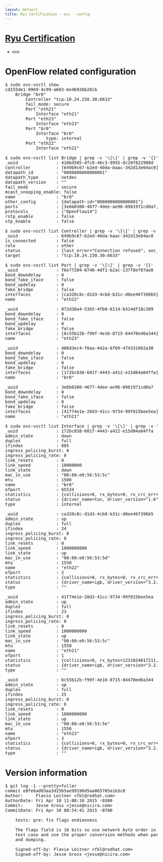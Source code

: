 ```yaml
---
layout: default
title: Ryu Certification - ovs - config
---
```

# [Ryu Certification](http://osrg.github.io/ryu/certification.html)
* ovs 

# OpenFlow related configuration
<pre>
$ sudo ovs-vsctl show
cd155de1-9969-4c99-a603-be4b926b28cb
    Bridge "br0"
        Controller "tcp:10.24.150.30:6633"
        fail_mode: secure
        Port "eth21"
            Interface "eth21"
        Port "eth23"
            Interface "eth23"
        Port "br0"
            Interface "br0"
                type: internal
        Port "eth22"
            Interface "eth22"

$ sudo ovs-vsctl list Bridge | grep -v '\[\]' | grep -v '{}'
_uuid               : 410bd585-dfc0-46c3-9955-dc20f822900d
controller          : [649b9c67-b2ed-40da-baac-342d13e64ac0]
datapath_id         : "0000000000000001"
datapath_type       : netdev
datapath_version    : "<built-in>"
fail_mode           : secure
mcast_snooping_enable: false
name                : "br0"
other_config        : {datapath-id="0000000000000001"}
ports               : [3e6b0380-4677-4dee-ae96-0981971cd0a7, 872d38a4-53b5-4fb0-8114-b314df18c309, d86d3ec4-f0aa-442a-8f69-474331862a30, f6e77204-0740-4df1-b2ac-137f8ef07ae0]
protocols           : ["OpenFlow14"]
rstp_enable         : false
stp_enable          : false

$ sudo ovs-vsctl list Controller | grep -v '\[\]' | grep -v '{}'
_uuid               : 649b9c67-b2ed-40da-baac-342d13e64ac0
is_connected        : false
role                : other
status              : {last_error="Connection refused", sec_since_connect="652", sec_since_disconnect="2", state=BACKOFF}
target              : "tcp:10.24.150.30:6633"

$ sudo ovs-vsctl list Port | grep -v '\[\]' | grep -v '{}'
_uuid               : f6e77204-0740-4df1-b2ac-137f8ef07ae0
bond_downdelay      : 0
bond_fake_iface     : false
bond_updelay        : 0
fake_bridge         : false
interfaces          : [ca320c8c-d1d3-4cb8-b31c-d0ee46f396b5]
name                : "eth22"

_uuid               : 872d38a4-53b5-4fb0-8114-b314df18c309
bond_downdelay      : 0
bond_fake_iface     : false
bond_updelay        : 0
fake_bridge         : false
interfaces          : [6c55b12b-f99f-4e16-8715-84470ed6a344]
name                : "eth23"

_uuid               : d86d3ec4-f0aa-442a-8f69-474331862a30
bond_downdelay      : 0
bond_fake_iface     : false
bond_updelay        : 0
fake_bridge         : false
interfaces          : [172bc838-601f-4443-a412-e15d04a04ffa]
name                : "br0"

_uuid               : 3e6b0380-4677-4dee-ae96-0981971cd0a7
bond_downdelay      : 0
bond_fake_iface     : false
bond_updelay        : 0
fake_bridge         : false
interfaces          : [41f74e1e-20d3-41cc-9734-99f015bee5ea]
name                : "eth21"

$ sudo ovs-vsctl list Interface | grep -v '\[\]' | grep -v '{}'
_uuid               : 172bc838-601f-4443-a412-e15d04a04ffa
admin_state         : down
duplex              : full
ifindex             : 885
ingress_policing_burst: 0
ingress_policing_rate: 0
link_resets         : 0
link_speed          : 10000000
link_state          : down
mac_in_use          : "00:60:e0:56:53:5c"
mtu                 : 1500
name                : "br0"
ofport              : 65534
statistics          : {collisions=0, rx_bytes=0, rx_crc_err=0, rx_dropped=0, rx_errors=0, rx_frame_err=0, rx_over_err=0, rx_packets=0, tx_bytes=0, tx_dropped=0, tx_errors=0, tx_packets=0}
status              : {driver_name=tun, driver_version="1.6", firmware_version="N/A"}
type                : internal

_uuid               : ca320c8c-d1d3-4cb8-b31c-d0ee46f396b5
admin_state         : up
duplex              : full
ifindex             : 24
ingress_policing_burst: 0
ingress_policing_rate: 0
link_resets         : 0
link_speed          : 1000000000
link_state          : up
mac_in_use          : "00:60:e0:56:53:5d"
mtu                 : 1550
name                : "eth22"
ofport              : 2
statistics          : {collisions=0, rx_bytes=0, rx_crc_err=0, rx_dropped=0, rx_errors=0, rx_frame_err=0, rx_over_err=0, rx_packets=0, tx_bytes=629890975413, tx_dropped=0, tx_errors=0, tx_packets=420089641}
status              : {driver_name=igb, driver_version="3.2.10-k", firmware_version="2.10-9"}
type                : ""

_uuid               : 41f74e1e-20d3-41cc-9734-99f015bee5ea
admin_state         : up
duplex              : full
ifindex             : 23
ingress_policing_burst: 0
ingress_policing_rate: 0
link_resets         : 0
link_speed          : 1000000000
link_state          : up
mac_in_use          : "00:60:e0:56:53:5c"
mtu                 : 1550
name                : "eth21"
ofport              : 1
statistics          : {collisions=0, rx_bytes=1231024017211, rx_crc_err=0, rx_dropped=0, rx_errors=0, rx_frame_err=0, rx_over_err=0, rx_packets=821051775, tx_bytes=0, tx_dropped=0, tx_errors=0, tx_packets=0}
status              : {driver_name=igb, driver_version="3.2.10-k", firmware_version="2.10-9"}
type                : ""

_uuid               : 6c55b12b-f99f-4e16-8715-84470ed6a344
admin_state         : up
duplex              : full
ifindex             : 25
ingress_policing_burst: 0
ingress_policing_rate: 0
link_resets         : 0
link_speed          : 1000000000
link_state          : up
mac_in_use          : "00:60:e0:56:53:5e"
mtu                 : 1550
name                : "eth23"
ofport              : 3
statistics          : {collisions=0, rx_bytes=0, rx_crc_err=0, rx_dropped=0, rx_errors=0, rx_frame_err=0, rx_over_err=0, rx_packets=0, tx_bytes=40493781000, tx_dropped=0, tx_errors=0, tx_packets=26995854}
status              : {driver_name=igb, driver_version="3.2.10-k", firmware_version="2.10-9"}
type                : ""
</pre>

# Version information
<pre>
$ git log -1 --pretty=fuller
commit e8fe6ad03aa3d25b5ae99190d5aa065705a1b3c8
Author:     Flavio Leitner &lt;fbl@redhat.com&gt;
AuthorDate: Fri Apr 10 11:08:10 2015 -0300
Commit:     Jesse Gross &lt;jesse@nicira.com&gt;
CommitDate: Fri Apr 10 08:54:41 2015 -0700

    tests: gre: fix flags endianness
    
    The flags field is 16 bits so use network byte order in the
    test case and use the proper conversion methods when parsing
    and dumping.
    
    Signed-off-by: Flavio Leitner &lt;fbl@redhat.com&gt;
    Signed-off-by: Jesse Gross &lt;jesse@nicira.com&gt;
</pre>
